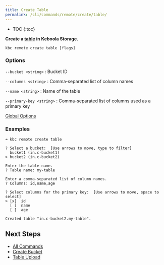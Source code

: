 ```yaml
---
title: Create Table
permalink: /cli/commands/remote/create/table/
---
```


* TOC
{:toc}

**Create a [table](https://help.keboola.com/storage/tables/) in Keboola Storage.**

```
kbc remote create table [flags]
```

### Options

`--bucket <string>`
: Bucket ID

`--columns <string>`
: Comma-separated list of column names

`--name <string>`
: Name of the table

`--primary-key <string>`
: Comma-separated list of columns used as a primary key

[Global Options](/cli/commands/#global-options)

### Examples

```
➜ kbc remote create table

? Select a bucket:  [Use arrows to move, type to filter]
  bucket1 (in.c-bucket1)
> bucket2 (in.c-bucket2)

Enter the table name.
? Table name: my-table

Enter a comma-separated list of column names.
? Columns: id,name,age

? Select columns for the primary key:  [Use arrows to move, space to select]
> [x]  id
  [ ]  name
  [ ]  age

Created table "in.c-bucket2.my-table".
```

## Next Steps

- [All Commands](/cli/commands/)
- [Create Bucket](/cli/commands/remote/create/bucket/)
- [Table Upload](/cli/commands/remote/table/upload/)
